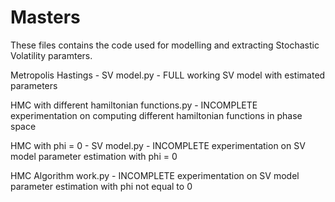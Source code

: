 # Masters
These files contains the code used for modelling and extracting Stochastic Volatility paramters.

Metropolis Hastings - SV model.py -             FULL working SV model with estimated parameters



HMC with different hamiltonian functions.py -   INCOMPLETE experimentation on computing different hamiltonian functions in phase space



HMC with phi = 0 - SV model.py -                INCOMPLETE experimentation on SV model parameter estimation with phi = 0



HMC Algorithm work.py -                         INCOMPLETE experimentation on SV model parameter estimation with phi not equal to 0

